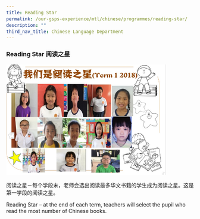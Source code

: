 ```yaml
---
title: Reading Star
permalink: /our-gsps-experience/mtl/chinese/programmes/reading-star/
description: ""
third_nav_title: Chinese Language Department
---
```


### **Reading Star 阅读之星**

<img src="/images/chi1.jpg" style="width:85%">

阅读之星－每个学段末，老师会选出阅读最多华文书籍的学生成为阅读之星。这是第一学段的阅读之星。

Reading Star – at the end of each term, teachers will select the pupil who read the most number of Chinese books.